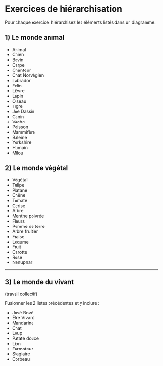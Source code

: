 # Exercices de hiérarchisation

Pour chaque exercice, hiérarchisez les éléments listés dans un diagramme.

## 1) Le monde animal 

- Animal
- Chien
- Bovin
- Carpe
- Chanteur
- Chat Norvégien
- Labrador
- Félin
- Lièvre
- Lapin
- Oiseau
- Tigre 
- Joe Dassin
- Canin 
- Vache 
- Poisson
- Mammifère
- Baleine
- Yorkshire
- Humain
- Milou


## 2) Le monde végétal

- Végétal
- Tulipe
- Platane
- Chêne
- Tomate
- Cerise
- Arbre
- Menthe poivrée
- Fleurs
- Pomme de terre
- Arbre fruitier 
- Fraise 
- Légume
- Fruit
- Carotte
- Rose
- Nénuphar

--- 

## 3) Le monde du vivant 

(travail collectif) 

Fusionner les 2 listes précédentes et y inclure : 

- José Bové
- Être Vivant
- Mandarine
- Chat 
- Loup 
- Patate douce 
- Lion 
- Formateur
- Stagiaire 
- Corbeau 